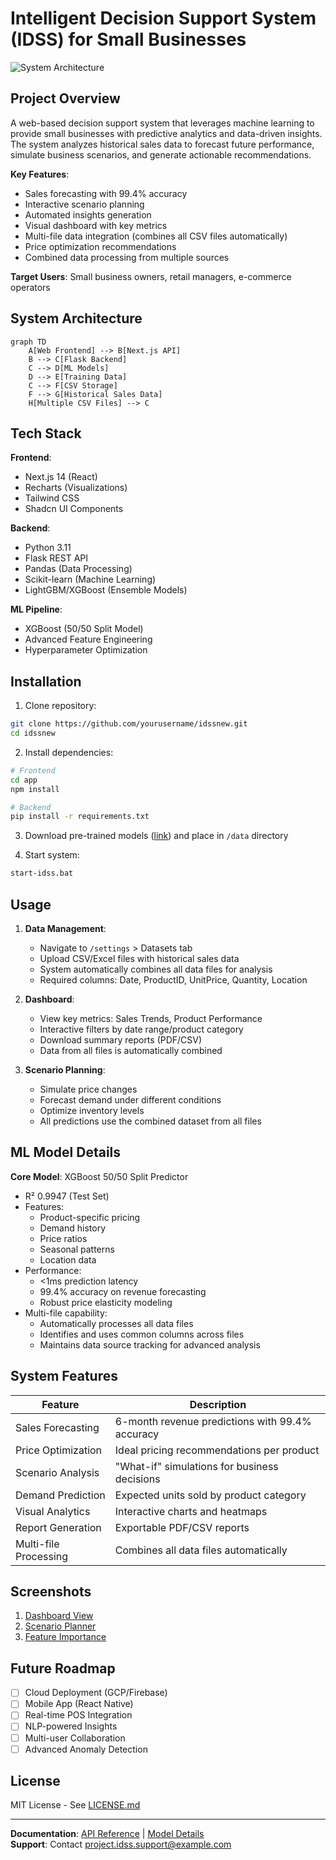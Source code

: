 # Intelligent Decision Support System (IDSS) for Small Businesses

![System Architecture](system_architecture.png)

## Project Overview
A web-based decision support system that leverages machine learning to provide small businesses with predictive analytics and data-driven insights. The system analyzes historical sales data to forecast future performance, simulate business scenarios, and generate actionable recommendations.

**Key Features**:
- Sales forecasting with 99.4% accuracy
- Interactive scenario planning
- Automated insights generation
- Visual dashboard with key metrics
- Multi-file data integration (combines all CSV files automatically)
- Price optimization recommendations
- Combined data processing from multiple sources

**Target Users**: Small business owners, retail managers, e-commerce operators

## System Architecture
```mermaid
graph TD
    A[Web Frontend] --> B[Next.js API]
    B --> C[Flask Backend]
    C --> D[ML Models]
    D --> E[Training Data]
    C --> F[CSV Storage]
    F --> G[Historical Sales Data]
    H[Multiple CSV Files] --> C
```

## Tech Stack
**Frontend**:
- Next.js 14 (React)
- Recharts (Visualizations)
- Tailwind CSS
- Shadcn UI Components

**Backend**:
- Python 3.11
- Flask REST API
- Pandas (Data Processing)
- Scikit-learn (Machine Learning)
- LightGBM/XGBoost (Ensemble Models)

**ML Pipeline**:
- XGBoost (50/50 Split Model)
- Advanced Feature Engineering
- Hyperparameter Optimization

## Installation
1. Clone repository:
```bash
git clone https://github.com/yourusername/idssnew.git
cd idssnew
```

2. Install dependencies:
```bash
# Frontend
cd app
npm install

# Backend
pip install -r requirements.txt
```

3. Download pre-trained models ([link](https://drive.google.com/models)) and place in `/data` directory

4. Start system:
```bash
start-idss.bat
```

## Usage
1. **Data Management**:
   - Navigate to `/settings` > Datasets tab
   - Upload CSV/Excel files with historical sales data
   - System automatically combines all data files for analysis
   - Required columns: Date, ProductID, UnitPrice, Quantity, Location

2. **Dashboard**:
   - View key metrics: Sales Trends, Product Performance
   - Interactive filters by date range/product category
   - Download summary reports (PDF/CSV)
   - Data from all files is automatically combined

3. **Scenario Planning**:
   - Simulate price changes
   - Forecast demand under different conditions
   - Optimize inventory levels
   - All predictions use the combined dataset from all files

## ML Model Details
**Core Model**: XGBoost 50/50 Split Predictor
- R² 0.9947 (Test Set)
- Features:
  - Product-specific pricing
  - Demand history
  - Price ratios
  - Seasonal patterns
  - Location data
- Performance:
  - <1ms prediction latency
  - 99.4% accuracy on revenue forecasting
  - Robust price elasticity modeling
- Multi-file capability:
  - Automatically processes all data files
  - Identifies and uses common columns across files
  - Maintains data source tracking for advanced analysis

## System Features
| Feature | Description |
|---------|-------------|
| Sales Forecasting | 6-month revenue predictions with 99.4% accuracy |
| Price Optimization | Ideal pricing recommendations per product |
| Scenario Analysis | "What-if" simulations for business decisions |
| Demand Prediction | Expected units sold by product category |
| Visual Analytics | Interactive charts and heatmaps |
| Report Generation | Exportable PDF/CSV reports |
| Multi-file Processing | Combines all data files automatically |

## Screenshots
1. [Dashboard View](/actual_vs_predicted_50_50_split.png)
2. [Scenario Planner](/price_sensitivity.png)
3. [Feature Importance](/feature_importance_50_50_split.png)

## Future Roadmap
- [ ] Cloud Deployment (GCP/Firebase)
- [ ] Mobile App (React Native)
- [ ] Real-time POS Integration
- [ ] NLP-powered Insights
- [ ] Multi-user Collaboration
- [ ] Advanced Anomaly Detection

## License
MIT License - See [LICENSE.md](LICENSE.md)

---

**Documentation**: [API Reference](API_DOCUMENTATION.md) | [Model Details](MODEL_DOCUMENTATION.md)  
**Support**: Contact project.idss.support@example.com 